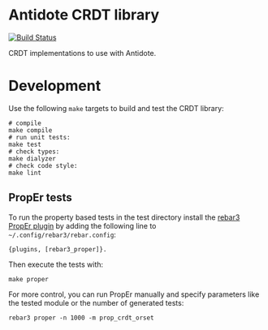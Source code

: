# Antidote CRDT library 
[![Build Status](https://travis-ci.org/SyncFree/antidote_crdt.svg?branch=master)](https://travis-ci.org/SyncFree/antidote_crdt)

CRDT implementations to use with Antidote.

# Development

Use the following `make` targets to build and test the CRDT library:


	# compile
	make compile
	# run unit tests:
	make test
	# check types:
	make dialyzer
	# check code style:
	make lint


## PropEr tests

To run the property based tests in the test directory install the [rebar3 PropEr plugin](https://www.rebar3.org/docs/using-available-plugins#proper) by adding the following line to `~/.config/rebar3/rebar.config`:

	{plugins, [rebar3_proper]}.

Then execute the tests with:

	make proper

For more control, you can run PropEr manually and specify parameters like the tested module or the number of generated tests:

	rebar3 proper -n 1000 -m prop_crdt_orset
